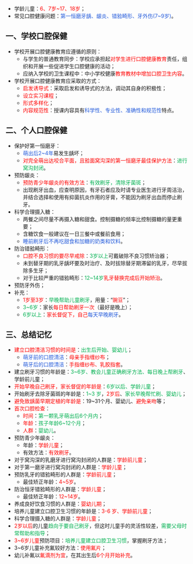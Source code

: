 * 学龄儿童：<font color="#ff0000">6、7岁~17、18岁</font>；
* 常见口腔健康问题：<font color="#245bdb">第一恒磨牙龋、龈炎、错𬌗畸形、牙外伤(7~9岁)</font>。

## 一、学校口腔保健
* 学校开展口腔健康教育应遵循的原则：
	* 与学生的普通教育同步：学校应承担起<font color="#ff0000">对学生进行口腔健康教育</font>责任，组织和开展一些促进学生口腔健康的活动；
	* 应纳入学校的卫生课程中：中小学校健康<font color="#ff0000">教育教材中增加口腔卫生内容</font>。
* 学校开展口腔健康教育应采取的方式：
	* <font color="#ff0000">启发诱导式</font>：采取启发和诱导式的方法，调动其自身的积极性；
	* <font color="#ff0000">设立实习课程</font>；
	* <font color="#ff0000">形式多样化</font>；
	* <font color="#ff0000">内容规范性</font>：授课内容具有<font color="#245bdb">科学性、专业性、准确性和规范性</font>特点。

## 二、个人口腔保健
* 保护好第一恒磨牙：
	* <font color="#245bdb">萌出后2~4年</font>易发生龋坏；
	* <font color="#ff0000">对完全萌出达咬合平面，且𬌗面窝沟深的第一恒磨牙最佳保护方法</font>：<font color="#00b050">进行窝沟封闭</font>。
* 预防龈炎：
	* <font color="#ff0000">预防青少年龈炎的有效方法</font>：<font color="#00b050">有效刷牙，清除牙菌斑</font>；
	* 出现刷牙出血，应查明原因，有牙石者应及时请专业医生进行牙周洁治，并结合选择和使用有抑菌抗炎作用的牙膏，不能因为刷牙出血而停止刷牙。
* 科学合理摄入糖：
	* 两餐之间尽量不再摄入糖和甜食。控制摄糖的频率比控制摄糖的量更重要；
	* 含糖饮食一般建议在一日三餐中或餐前食用；
	* <font color="#245bdb">睡前刷牙后不再吃甜食和加糖的奶类和饮料</font>。
* 防治错𬌗畸形：
	* <font color="#ff0000">口腔不良习惯的要尽早戒除</font>：<font color="#00b050">3岁以上</font>可戴破除不良习惯矫治器；
	* 未到替牙期的乳牙龋坏要及时治疗、及时拔除替牙期滞留的乳牙，尽早拔除多生牙；
	* 对于比较严重的错𬌗畸形：<font color="#00b050">12~14岁</font><font color="#ff0000">乳牙替换完成后开始矫治</font>。
* 预防牙外伤；
* 补充：
	* <font color="#ff0000">1岁至3岁</font>：<font color="#00b050">早晚帮助儿童刷牙</font>，用量：“<font color="#ff0000">豌豆</font>”；
	* <font color="#00b050">3~6岁</font>：家长<font color="#ff0000">每日帮助刷牙一次</font>（最好是晚上）；
	* <font color="#00b050">6岁以上</font>：<font color="#ff0000">家长督促下，自己</font><font color="#245bdb">每天早晚刷牙</font>。

## 三、总结记忆
* <font color="#ff0000">建立口腔清洁习惯的时间是</font>：<font color="#00b050">出生后开始、婴幼儿</font>；
	* <font color="#245bdb">萌牙前的口腔清洁</font>：<font color="#ff0000">母亲手指缠纱布</font>；
	* <font color="#245bdb">萌牙后的口腔清洁</font>：<font color="#ff0000">手指缠纱布、乳胶指套</font>。
* 建立刷牙习惯的年龄是：<font color="#00b050">3~6岁、教会儿童正确刷牙方法、每日晚上帮刷牙</font>、学龄前儿童；
* <font color="#ff0000">开始早晚自己刷牙，家长督促的年龄是</font>：<font color="#00b050">6岁以后、学龄儿童</font>；
* 开始刷牙去除牙菌斑的年龄是：<font color="#00b050">1~3 岁</font>，<font color="#ff0000">2岁后</font>、<font color="#00b050">家长早晚帮忙刷、婴幼儿</font>；
* <font color="#ff0000">避免致龋菌早期定植的年龄是</font>：19~31个月、婴幼儿、<font color="#ff0000">避免亲吻</font>等；
* <font color="#ff0000">首次口腔检查</font>：
	* <font color="#ff0000">时间</font>：<font color="#00b050">第一颗乳牙萌出后6个月内</font>；
	* <font color="#ff0000">年龄</font>：<font color="#00b050">孩子年龄6~12个月</font>；
	* <font color="#ff0000">人群</font>：<font color="#00b050">婴幼儿</font>。
* 预防青少年龈炎：
	* 年龄：<font color="#ff0000">学龄儿童</font>；
	* 有效方法：<font color="#ff0000">有效刷牙</font>。
* 对于窝沟深的乳磨牙进行窝沟封闭的人群是：<font color="#ff0000">学龄前儿童</font>；
* 对于第一磨牙进行窝沟封闭的人群是：<font color="#ff0000">学龄儿童</font>；
* 预防乳牙的错𬌗畸形的人群是：<font color="#ff0000">学龄前儿童</font>；
	* 最佳矫正年龄：<font color="#ff0000">4~5岁</font>。
* 防治恒牙错𬌗畸形的人群是：<font color="#ff0000">学龄儿童</font>；
	* 最佳矫正年龄：<font color="#ff0000">12~14岁</font>。
* 养成良好饮食习惯的人群是：<font color="#ff0000">婴幼儿期</font>；
* 培养儿童建立口腔卫生习惯的年龄是：<font color="#ff0000">3-6 岁、学龄前儿童</font>；
* 科学合理摄入糖的人群是：<font color="#ff0000">学龄儿童</font>；
* <font color="#ff0000">2岁以后</font>的儿童<font color="#00b050">趋向于要自己刷牙</font>，但这时儿童手的灵活性较差，<font color="#00b050">需要父母时常帮助和指导</font>；
* <font color="#ff0000">3~6岁儿童</font>预防项目：<font color="#00b050">培养儿童建立口腔卫生习惯</font>，掌握刷牙方法；
* 3~6岁儿童补充氟较好方法：<font color="#ff0000">使用氟片</font>；
* 幼儿补氟以<font color="#ff0000">氟滴剂为宜</font>，在其出生后<font color="#ff0000">6个月开始补充</font>。







